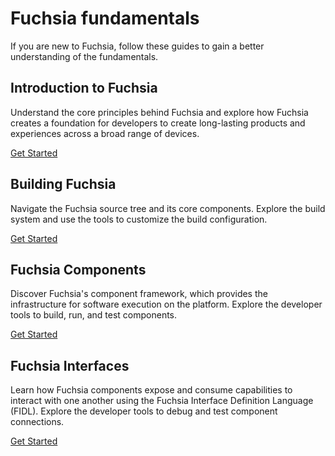 # Fuchsia fundamentals

If you are new to Fuchsia, follow these guides to gain a better understanding of
the fundamentals.

## Introduction to Fuchsia

Understand the core principles behind Fuchsia and explore how Fuchsia creates a
foundation for developers to create long-lasting products and experiences across
a broad range of devices.

<a class="button button-primary"
    href="get-started/learn/intro">Get Started</a>

## Building Fuchsia

Navigate the Fuchsia source tree and its core components. Explore the build
system and use the tools to customize the build configuration.

<a class="button button-primary"
    href="get-started/learn/build">Get Started</a>

## Fuchsia Components

Discover Fuchsia's component framework, which provides the infrastructure for
software execution on the platform. Explore the developer tools to build, run,
and test components.

<a class="button button-primary"
    href="get-started/learn/components">Get Started</a>

## Fuchsia Interfaces

Learn how Fuchsia components expose and consume capabilities to interact with
one another using the Fuchsia Interface Definition Language (FIDL). Explore the
developer tools to debug and test component connections.

<a class="button button-primary"
    href="get-started/learn/fidl">Get Started</a>
